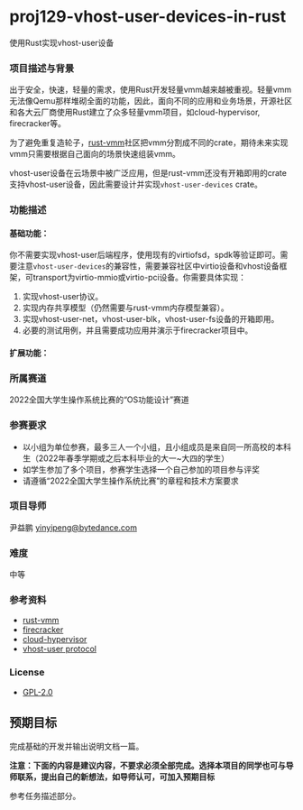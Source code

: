 # proj129-vhost-user-devices-in-rust
使用Rust实现vhost-user设备


### 项目描述与背景
出于安全，快速，轻量的需求，使用Rust开发轻量vmm越来越被重视。轻量vmm无法像Qemu那样堆砌全面的功能，因此，面向不同的应用和业务场景，开源社区和各大云厂商使用Rust建立了众多轻量vmm项目，如cloud-hypervisor, firecracker等。

为了避免重复造轮子，[rust-vmm](https://github.com/rust-vmm)社区把vmm分割成不同的crate，期待未来实现vmm只需要根据自己面向的场景快速组装vmm。

vhost-user设备在云场景中被广泛应用，但是rust-vmm还没有开箱即用的crate支持vhost-user设备，因此需要设计并实现`vhost-user-devices` crate。

### 功能描述

#### 基础功能：

你不需要实现vhost-user后端程序，使用现有的virtiofsd，spdk等验证即可。需要注意`vhost-user-devices`的兼容性，需要兼容社区中virtio设备和vhost设备框架，可transport为virtio-mmio或virtio-pci设备。你需要具体实现：

1. 实现vhost-user协议。
2. 实现内存共享模型（仍然需要与rust-vmm内存模型兼容）。
3. 实现vhost-user-net，vhost-user-blk，vhost-user-fs设备的开箱即用。
4. 必要的测试用例，并且需要成功应用并演示于firecracker项目中。


#### 扩展功能：


### 所属赛道

2022全国大学生操作系统比赛的“OS功能设计”赛道



### 参赛要求

- 以小组为单位参赛，最多三人一个小组，且小组成员是来自同一所高校的本科生（2022年春季学期或之后本科毕业的大一~大四的学生）
- 如学生参加了多个项目，参赛学生选择一个自己参加的项目参与评奖
- 请遵循“2022全国大学生操作系统比赛”的章程和技术方案要求



### 项目导师

尹益鹏 yinyipeng@bytedance.com


### 难度

中等


### 参考资料
- [rust-vmm](https://github.com/rust-vmm)
- [firecracker](https://github.com/firecracker-microvm/firecracker)
- [cloud-hypervisor](https://github.com/cloud-hypervisor/cloud-hypervisor)
- [vhost-user protocol](https://qemu.readthedocs.io/en/latest/interop/vhost-user.html)

### License

* [GPL-2.0](https://opensource.org/licenses/GPL-2.0)



## 预期目标

完成基础的开发并输出说明文档一篇。

**注意：下面的内容是建议内容，不要求必须全部完成。选择本项目的同学也可与导师联系，提出自己的新想法，如导师认可，可加入预期目标**

参考任务描述部分。
